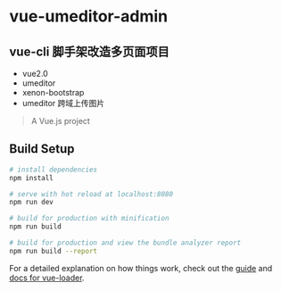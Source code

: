 # vue-umeditor-admin

## vue-cli 脚手架改造多页面项目

- vue2.0
- umeditor
- xenon-bootstrap
- umeditor 跨域上传图片

> A Vue.js project

## Build Setup

``` bash
# install dependencies
npm install

# serve with hot reload at localhost:8080
npm run dev

# build for production with minification
npm run build

# build for production and view the bundle analyzer report
npm run build --report
```

For a detailed explanation on how things work, check out the [guide](http://vuejs-templates.github.io/webpack/) and [docs for vue-loader](http://vuejs.github.io/vue-loader).
